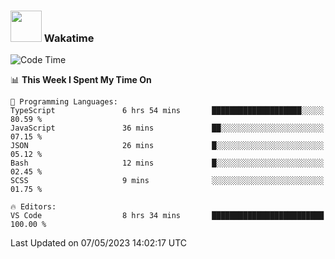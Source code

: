 ### <img src="https://media.giphy.com/media/VgCDAzcKvsR6OM0uWg/giphy.gif" width="50"> Wakatime

  <!--START_SECTION:waka-->
![Code Time](http://img.shields.io/badge/Code%20Time-1%2C392%20hrs%2048%20mins-blue)

📊 **This Week I Spent My Time On** 

```text
💬 Programming Languages: 
TypeScript               6 hrs 54 mins       ████████████████████░░░░░   80.59 % 
JavaScript               36 mins             ██░░░░░░░░░░░░░░░░░░░░░░░   07.15 % 
JSON                     26 mins             █░░░░░░░░░░░░░░░░░░░░░░░░   05.12 % 
Bash                     12 mins             █░░░░░░░░░░░░░░░░░░░░░░░░   02.45 % 
SCSS                     9 mins              ░░░░░░░░░░░░░░░░░░░░░░░░░   01.75 % 

🔥 Editors: 
VS Code                  8 hrs 34 mins       █████████████████████████   100.00 % 
```


 Last Updated on 07/05/2023 14:02:17 UTC
<!--END_SECTION:waka-->
